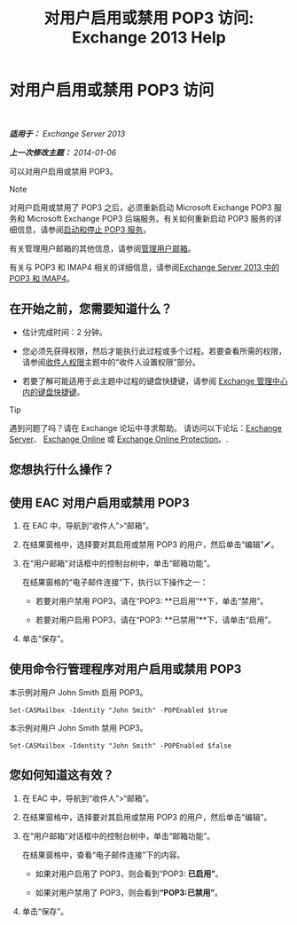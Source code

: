 ﻿---
title: '对用户启用或禁用 POP3 访问: Exchange 2013 Help'
TOCTitle: 对用户启用或禁用 POP3 访问
ms:assetid: 57e12f07-3b14-45bd-9a82-e6032d14214f
ms:mtpsurl: https://technet.microsoft.com/zh-cn/library/Bb691018(v=EXCHG.150)
ms:contentKeyID: 50490633
ms.date: 01/11/2018
mtps_version: v=EXCHG.150
ms.translationtype: HT
---

# 对用户启用或禁用 POP3 访问

 

_**适用于：** Exchange Server 2013_

_**上一次修改主题：** 2014-01-06_

可以对用户启用或禁用 POP3。

> [!NOTE]  
> 对用户启用或禁用了 POP3 之后，必须重新启动 Microsoft Exchange POP3 服务和 Microsoft Exchange POP3 后端服务。有关如何重新启动 POP3 服务的详细信息，请参阅<a href="start-and-stop-the-pop3-services-exchange-2013-help.md">启动和停止 POP3 服务</a>。


有关管理用户邮箱的其他信息，请参阅[管理用户邮箱](manage-user-mailboxes-exchange-2013-help.md)。

有关与 POP3 和 IMAP4 相关的详细信息，请参阅[Exchange Server 2013 中的 POP3 和 IMAP4](pop3-and-imap4-in-exchange-server-2013-exchange-2013-help.md)。

## 在开始之前，您需要知道什么？

  - 估计完成时间：2 分钟。

  - 您必须先获得权限，然后才能执行此过程或多个过程。若要查看所需的权限，请参阅[收件人权限](recipients-permissions-exchange-2013-help.md)主题中的“收件人设置权限”部分。

  - 若要了解可能适用于此主题中过程的键盘快捷键，请参阅 [Exchange 管理中心内的键盘快捷键](keyboard-shortcuts-in-the-exchange-admin-center-exchange-online-protection-help.md)。

> [!TIP]  
> 遇到问题了吗？请在 Exchange 论坛中寻求帮助。 请访问以下论坛：<a href="https://go.microsoft.com/fwlink/p/?linkid=60612">Exchange Server</a>、 <a href="https://go.microsoft.com/fwlink/p/?linkid=267542">Exchange Online</a> 或 <a href="https://go.microsoft.com/fwlink/p/?linkid=285351">Exchange Online Protection</a>。.


## 您想执行什么操作？

## 使用 EAC 对用户启用或禁用 POP3

1.  在 EAC 中，导航到“收件人”\>“邮箱”。

2.  在结果窗格中，选择要对其启用或禁用 POP3 的用户，然后单击“编辑”![编辑图标](images/Bb124582.6f53ccb2-1f13-4c02-bea0-30690e6ea71d(EXCHG.150).gif "编辑图标")。

3.  在“用户邮箱”对话框中的控制台树中，单击“邮箱功能”。
    
    在结果窗格的“电子邮件连接”下，执行以下操作之一：
    
      - 若要对用户禁用 POP3，请在“POP3: **已启用”**下，单击“禁用”。
    
      - 若要对用户启用 POP3，请在“POP3: **已禁用”**下，请单击“启用”。

4.  单击“保存”。

## 使用命令行管理程序对用户启用或禁用 POP3

本示例对用户 John Smith 启用 POP3。

    Set-CASMailbox -Identity "John Smith" -POPEnabled $true

本示例对用户 John Smith 禁用 POP3。

    Set-CASMailbox -Identity "John Smith" -POPEnabled $false

## 您如何知道这有效？

1.  在 EAC 中，导航到“收件人”\>“邮箱”。

2.  在结果窗格中，选择要对其启用或禁用 POP3 的用户，然后单击“编辑”。

3.  在“用户邮箱”对话框中的控制台树中，单击“邮箱功能”。
    
    在结果窗格中，查看“电子邮件连接”下的内容。
    
      - 如果对用户启用了 POP3，则会看到“POP3: **已启用”**。
    
      - 如果对用户禁用了 POP3，则会看到<strong>“POP3:已禁用”</strong>。

4.  单击“保存”。

